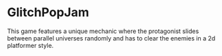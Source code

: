 # GlitchPopJam

This game features a unique mechanic where the protagonist slides between parallel universes randomly and has to clear the enemies in a 2d platformer style.

